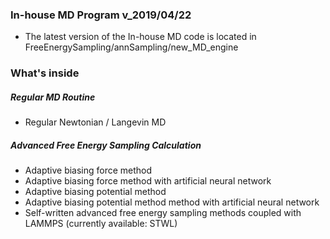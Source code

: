 ### In-house MD Program v_2019/04/22
* The latest version of the In-house MD code is located in FreeEnergySampling/annSampling/new_MD_engine

### What's inside 
##### Regular MD Routine
* Regular Newtonian / Langevin MD
##### Advanced Free Energy Sampling Calculation
* Adaptive biasing force method 
* Adaptive biasing force method with artificial neural network 
* Adaptive biasing potential method 
* Adaptive biasing potential method method with artificial neural network
* Self-written advanced free energy sampling methods coupled with LAMMPS (currently available: STWL)

